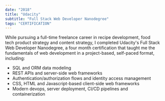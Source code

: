 ```yaml
---
date: "2018"
title: "Udacity"
subtitle: "Full Stack Web Developer Nanodegree"
tags: "CERTIFICATION"
---
```


While pursuing a full-time freelance career in recipe development, food tech product strategy and content strategy, I completed Udacity's Full Stack Web Developer Nanodegree, a four month certification that taught me the fundamentals of web development in a project-based, self-paced format, including:

- SQL and ORM data modeling
- REST APIs and server-side web frameworks
- Authentication/authorization flows and identity access management
- CSS, HTML and Javascript-based client-side web frameworks
- Modern devops, server deployment, CI/CD pipelines and containerization

